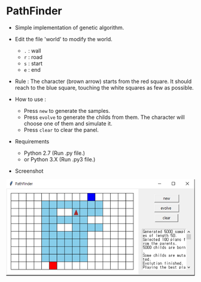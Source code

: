 # PathFinder

- Simple implementation of genetic algorithm.

- Edit the file 'world' to modify the world.
  - ```.``` : wall
  - ```r``` : road
  - ```s``` : start
  - ```e``` : end

- Rule : The character (brown arrow) starts from the red square.
It should reach to the blue square, touching the white squares as few as possible.

- How to use :
  - Press ```new``` to generate the samples.
  - Press ```evolve``` to generate the childs from them.
The character will choose one of them and simulate it.
  - Press ```clear``` to clear the panel.

- Requirements
  - Python 2.7 (Run .py file.)
  - or Python 3.X (Run .py3 file.)

- Screenshot

![Screenshot](https://github.com/Avantgarde95/PathFinder/blob/master/Screenshot.png)

